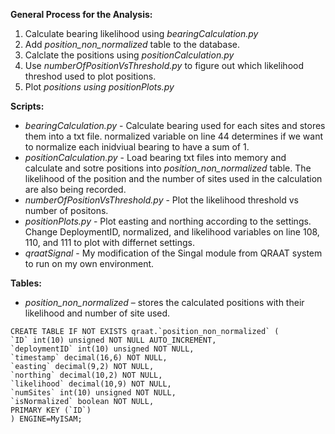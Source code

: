 **General Process for the Analysis:**

1. Calculate bearing likelihood using *bearingCalculation.py*
2. Add *position_non_normalized* table to the database.
3. Calclate the positions using *positionCalculation.py*
4. Use *numberOfPositionVsThreshold.py* to figure out which likelihood threshod used to plot positions.
5. Plot *positions using positionPlots.py*


**Scripts:**

- *bearingCalculation.py* - Calculate bearing used for each sites and stores them into a txt file. normalized variable on line 44 determines if we want to normalize each inidviual bearing to have a sum of 1. 
- *positionCalculation.py* - Load bearing txt files into memory and calculate and sotre positions into *position_non_normalized* table. The likelihood of the position and the number of sites used in the calculation are also being recorded. 
- *numberOfPositionVsThreshold.py* - Plot the likelihood threshold vs number of positons.
- *positionPlots.py* -  Plot easting and northing according to the settings. Change DeploymentID, normalized, and likelihood variables on line 108, 110, and 111 to plot with differnet settings. 
- *qraatSignal* - My modification of the Singal module from QRAAT system to run on my own environment. 


**Tables:**

- *position_non_normalized* – stores the calculated positions with their likelihood and number of site used.


```
CREATE TABLE IF NOT EXISTS qraat.`position_non_normalized` (
`ID` int(10) unsigned NOT NULL AUTO_INCREMENT, 
`deploymentID` int(10) unsigned NOT NULL,
`timestamp` decimal(16,6) NOT NULL, 
`easting` decimal(9,2) NOT NULL, 
`northing` decimal(10,2) NOT NULL,
`likelihood` decimal(10,9) NOT NULL,
`numSites` int(10) unsigned NOT NULL,
`isNormalized` boolean NOT NULL,
PRIMARY KEY (`ID`)
) ENGINE=MyISAM;

```
